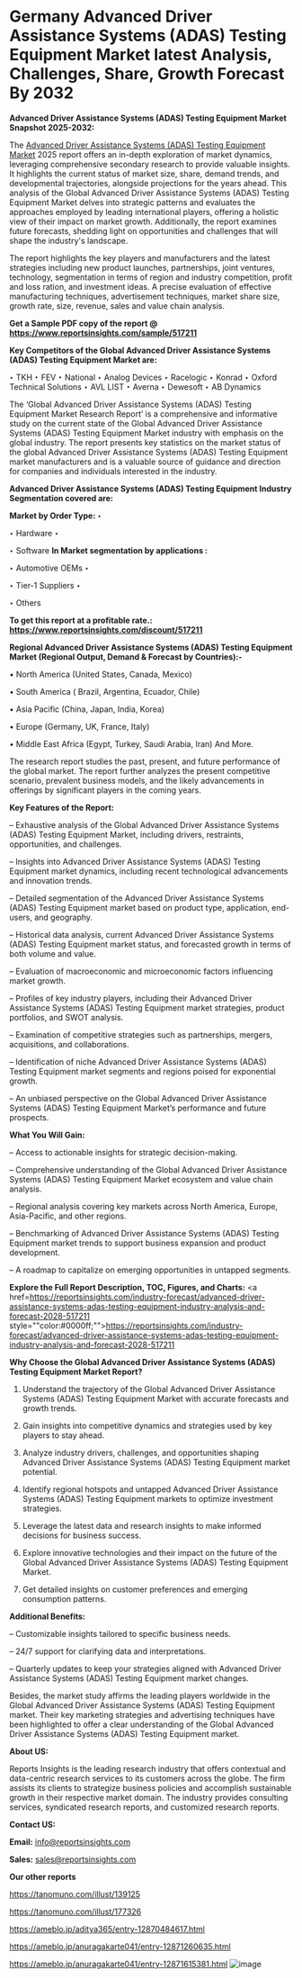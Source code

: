 # Germany Advanced Driver Assistance Systems (ADAS) Testing Equipment Market latest Analysis, Challenges, Share, Growth Forecast By 2032

<strong>Advanced Driver Assistance Systems (ADAS) Testing Equipment Market Snapshot 2025-2032:</strong>

The <a href=https://www.reportsinsights.com/sample/517211>Advanced Driver Assistance Systems (ADAS) Testing Equipment Market</a> 2025 report offers an in-depth exploration of market dynamics, leveraging comprehensive secondary research to provide valuable insights. It highlights the current status of market size, share, demand trends, and developmental trajectories, alongside projections for the years ahead. This analysis of the Global Advanced Driver Assistance Systems (ADAS) Testing Equipment Market delves into strategic patterns and evaluates the approaches employed by leading international players, offering a holistic view of their impact on market growth. Additionally, the report examines future forecasts, shedding light on opportunities and challenges that will shape the industry's landscape.

The report highlights the key players and manufacturers and the latest strategies including new product launches, partnerships, joint ventures, technology, segmentation in terms of region and industry competition, profit and loss ration, and investment ideas. A precise evaluation of effective manufacturing techniques, advertisement techniques, market share size, growth rate, size, revenue, sales and value chain analysis.

<strong>Get a Sample PDF copy of the report @ <a href=https://www.reportsinsights.com/sample/517211 style=color:#0000ff;>https://www.reportsinsights.com/sample/517211</a></strong>

<strong>Key Competitors of the Global Advanced Driver Assistance Systems (ADAS) Testing Equipment Market are:</strong>

‣ TKH
‣ FEV
‣ National
‣ Analog Devices
‣ Racelogic
‣ Konrad
‣ Oxford Technical Solutions
‣ AVL LIST
‣ Averna
‣ Dewesoft
‣ AB Dynamics

The ‘Global Advanced Driver Assistance Systems (ADAS) Testing Equipment Market Research Report’ is a comprehensive and informative study on the current state of the Global Advanced Driver Assistance Systems (ADAS) Testing Equipment Market industry with emphasis on the global industry. The report presents key statistics on the market status of the global Advanced Driver Assistance Systems (ADAS) Testing Equipment market manufacturers and is a valuable source of guidance and direction for companies and individuals interested in the industry.

<strong>Advanced Driver Assistance Systems (ADAS) Testing Equipment Industry Segmentation covered are:</strong>

<strong>Market by Order Type: </strong>
‣ 

‣ Hardware
‣ 

‣ Software
<strong>In Market segmentation by applications :</strong>

‣ Automotive OEMs
‣ 

‣ Tier-1 Suppliers
‣ 

‣ Others

<strong>To get this report at a profitable rate.: <a href=https://www.reportsinsights.com/discount/517211 style=color:#0000ff;>https://www.reportsinsights.com/discount/517211</a></strong>

<strong>Regional Advanced Driver Assistance Systems (ADAS) Testing Equipment Market (Regional Output, Demand &amp; Forecast by Countries):-</strong>

• North America (United States, Canada, Mexico)

• South America ( Brazil, Argentina, Ecuador, Chile)

• Asia Pacific (China, Japan, India, Korea)

• Europe (Germany, UK, France, Italy)

• Middle East Africa (Egypt, Turkey, Saudi Arabia, Iran) And More.

The research report studies the past, present, and future performance of the global market. The report further analyzes the present competitive scenario, prevalent business models, and the likely advancements in offerings by significant players in the coming years.

<strong>Key Features of the Report:</strong>

– Exhaustive analysis of the Global Advanced Driver Assistance Systems (ADAS) Testing Equipment Market, including drivers, restraints, opportunities, and challenges.

– Insights into Advanced Driver Assistance Systems (ADAS) Testing Equipment market dynamics, including recent technological advancements and innovation trends.

– Detailed segmentation of the Advanced Driver Assistance Systems (ADAS) Testing Equipment market based on product type, application, end-users, and geography.

– Historical data analysis, current Advanced Driver Assistance Systems (ADAS) Testing Equipment market status, and forecasted growth in terms of both volume and value.

– Evaluation of macroeconomic and microeconomic factors influencing market growth.

– Profiles of key industry players, including their Advanced Driver Assistance Systems (ADAS) Testing Equipment market strategies, product portfolios, and SWOT analysis.

– Examination of competitive strategies such as partnerships, mergers, acquisitions, and collaborations.

– Identification of niche Advanced Driver Assistance Systems (ADAS) Testing Equipment market segments and regions poised for exponential growth.

– An unbiased perspective on the Global Advanced Driver Assistance Systems (ADAS) Testing Equipment Market’s performance and future prospects.

<strong>What You Will Gain:</strong>

– Access to actionable insights for strategic decision-making.

– Comprehensive understanding of the Global Advanced Driver Assistance Systems (ADAS) Testing Equipment Market ecosystem and value chain analysis.

– Regional analysis covering key markets across North America, Europe, Asia-Pacific, and other regions.

– Benchmarking of Advanced Driver Assistance Systems (ADAS) Testing Equipment market trends to support business expansion and product development.

– A roadmap to capitalize on emerging opportunities in untapped segments.

<strong>Explore the Full Report Description, TOC, Figures, and Charts:</strong>
<a href=https://reportsinsights.com/industry-forecast/advanced-driver-assistance-systems-adas-testing-equipment-industry-analysis-and-forecast-2028-517211 style=""color:#0000ff;"">https://reportsinsights.com/industry-forecast/advanced-driver-assistance-systems-adas-testing-equipment-industry-analysis-and-forecast-2028-517211</a>

<strong>Why Choose the Global Advanced Driver Assistance Systems (ADAS) Testing Equipment Market Report?</strong>

1. Understand the trajectory of the Global Advanced Driver Assistance Systems (ADAS) Testing Equipment Market with accurate forecasts and growth trends.

2. Gain insights into competitive dynamics and strategies used by key players to stay ahead.

3. Analyze industry drivers, challenges, and opportunities shaping Advanced Driver Assistance Systems (ADAS) Testing Equipment market potential.

4. Identify regional hotspots and untapped Advanced Driver Assistance Systems (ADAS) Testing Equipment markets to optimize investment strategies.

5. Leverage the latest data and research insights to make informed decisions for business success.

6. Explore innovative technologies and their impact on the future of the Global Advanced Driver Assistance Systems (ADAS) Testing Equipment Market.

7. Get detailed insights on customer preferences and emerging consumption patterns.

<strong>Additional Benefits:</strong>

– Customizable insights tailored to specific business needs.

– 24/7 support for clarifying data and interpretations.

– Quarterly updates to keep your strategies aligned with Advanced Driver Assistance Systems (ADAS) Testing Equipment market changes.

Besides, the market study affirms the leading players worldwide in the Global Advanced Driver Assistance Systems (ADAS) Testing Equipment market. Their key marketing strategies and advertising techniques have been highlighted to offer a clear understanding of the Global Advanced Driver Assistance Systems (ADAS) Testing Equipment market.

<strong><strong>About US</strong>:</strong>

Reports Insights is the leading research industry that offers contextual and data-centric research services to its customers across the globe. The firm assists its clients to strategize business policies and accomplish sustainable growth in their respective market domain. The industry provides consulting services, syndicated research reports, and customized research reports.

<strong>Contact US:</strong>

<p class=><b>Email:</b> <a href=mailto:info@reportsinsights.com>info@reportsinsights.com</a></p>
<p class=><b>Sales:</b> <a href=mailto:sales@reportsinsights.com>sales@reportsinsights.com</a></p>

<strong>Our other reports</strong>

<a href=https://tanomuno.com/illust/139125>https://tanomuno.com/illust/139125</a>

<a href=https://tanomuno.com/illust/177326>https://tanomuno.com/illust/177326</a>

<a href=https://ameblo.jp/aditya365/entry-12870484617.html>https://ameblo.jp/aditya365/entry-12870484617.html</a>

<a href=https://ameblo.jp/anuragakarte041/entry-12871260635.html>https://ameblo.jp/anuragakarte041/entry-12871260635.html</a>

<a href=https://ameblo.jp/anuragakarte041/entry-12871615381.html>https://ameblo.jp/anuragakarte041/entry-12871615381.html</a>
![image](https://github.com/user-attachments/assets/d7d9035e-0ed3-4acc-9911-aac6cb66eb57)
